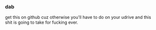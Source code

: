 ### dab

get this on github cuz otherwise you'll have to do on 
your udrive and this shit is going to take for fucking ever.